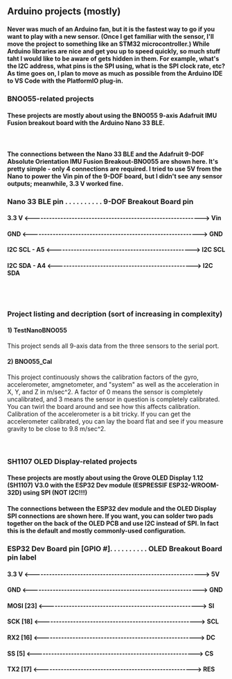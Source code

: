 ##  Arduino projects (mostly)

####  Never was much of an Arduino fan, but it is the fastest way to go if you want to play with a new sensor.  (Once I get familiar with the sensor, I'll move the project to something like an STM32 microcontroller.)  While Arduino libraries are nice and get you up to speed quickly, so much stuff taht I would like to be aware of gets hidden in them.  For example, what's the I2C address, what pins is the SPI using, what is the SPI clock rate, etc?  As time goes on, I plan to move as much as possible from the Arduino IDE to VS Code with the PlatformIO plug-in.  

###  BNO055-related projects

####  These projects are mostly about using the BNO055 9-axis Adafruit IMU Fusion breakout board with the Arduino Nano 33 BLE.   
</br>

#### The connections between the Nano 33 BLE and the Adafruit 9-DOF Absolute Orientation IMU Fusion Breakout-BNO055 are shown here.  It's pretty simple - only 4 connections are required.  I tried to use 5V from the Nano to power the Vin pin of the 9-DOF board, but I didn't see any sensor outputs; meanwhile, 3.3 V worked fine.   


### Nano 33 BLE pin . . . . . . . . . . 9-DOF Breakout Board pin 
#### 3.3 V <------------------------------------------------------------> Vin 
#### GND   <------------------------------------------------------------> GND
#### I2C SCL - A5 <-------------------------------------------------> I2C SCL
#### I2C SDA - A4 <-------------------------------------------------> I2C SDA    
</br>
</br>

### Project listing and decription (sort of increasing in complexity)

#### 1) TestNanoBNO055
This project sends all 9-axis data from the three sensors to the serial port. 

#### 2) BNO055_Cal
This project continuously shows the calibration factors of the gyro, accelerometer, amgnetometer, and "system" as well as the acceleration in X, Y, and Z in m/sec^2.  A factor of 0 means the sensor is completely uncalibrated, and 3 means the sensor in question is completely calibrated.  You can twirl the board around and see how this affects calibration.  Calibration of the accelerometer is a bit tricky.  If you can get the accelerometer calibrated, you can lay the board flat and see if you measure gravity to be close to 9.8 m/sec^2.  
</br>
</br>

###  SH1107 OLED Display-related projects

####  These projects are mostly about using the Grove OLED Display 1.12 (SH1107) V3.0 with the ESP32 Dev module (ESPRESSIF ESP32-WROOM-32D) using SPI (NOT I2C!!!)    

#### The connections between the ESP32 dev module and the OLED Display SPI connections are shown here. If you want, you can solder two pads together on the back of the OLED PCB and use I2C instead of SPI. In fact this is the default and mostly commonly-used configuration.   


### ESP32 Dev Board pin [GPIO #]. . . . . . . . . . OLED Breakout Board pin label 
#### 3.3 V <------------------------------------------------------------> 5V 
#### GND   <------------------------------------------------------------> GND
#### MOSI [23] <------------------------------------------------------> SI
#### SCK [18] <-------------------------------------------------------> SCL
#### RX2 [16] <-------------------------------------------------------> DC
#### SS [5] <---------------------------------------------------------> CS
#### TX2 [17] <------------------------------------------------------> RES
</br>
</br>
